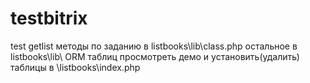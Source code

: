 # testbitrix
test getlist
методы по заданию в listbooks\lib\class.php
остальное в listbooks\lib\ ORM таблиц
просмотреть демо и установить(удалить) таблицы в \listbooks\index.php
